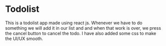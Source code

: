 # Todolist
This is a todolist app made using react js. Whenever we have to do something we will add it in our list and and when that work is over, we press the cancel button to cancel the todo. I have also added some css to make the UI/UX smooth.
